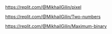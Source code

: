 https://replit.com/@MikhailGilin/pixel

https://replit.com/@MikhailGilin/Two-numbers

https://replit.com/@MikhailGilin/Maximum-binary
